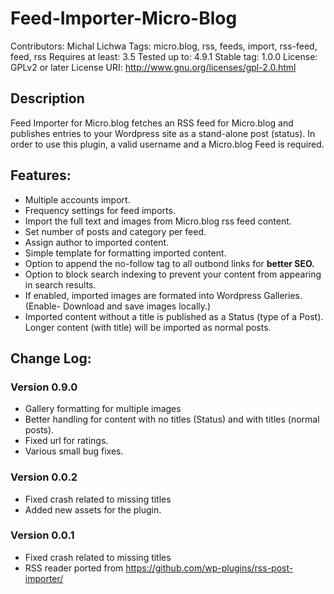 # Feed-Importer-Micro-Blog
Contributors: Michal Lichwa
Tags: micro.blog, rss, feeds, import, rss-feed, feed, rss
Requires at least: 3.5
Tested up to: 4.9.1
Stable tag: 1.0.0
License: GPLv2 or later
License URI: http://www.gnu.org/licenses/gpl-2.0.html

## Description
Feed Importer for Micro.blog fetches an RSS feed for Micro.blog and publishes entries to your Wordpress site as a stand-alone post (status). In order to use this plugin, a valid username and a Micro.blog Feed is required.


## Features:
* Multiple accounts import.
* Frequency settings for feed imports.
* Import the full text and images from Micro.blog rss feed content.
* Set number of posts and category per feed.
* Assign author to imported content.
* Simple template for formatting imported content.
* Option to append the no-follow tag to all outbond links for **better SEO.**
* Option to block search indexing to prevent your content from appearing in search results.
* If enabled, imported images are formated into Wordpress Galleries. (Enable- Download and save images locally.)
* Imported content without a title is published as a Status (type of a Post). Longer content (with title) will be imported as normal posts.

## Change Log:   
### Version 0.9.0
* Gallery formatting for multiple images
* Better handling for content with no titles (Status) and with titles (normal posts).
* Fixed url for ratings.
* Various small bug fixes.

### Version 0.0.2
* Fixed crash related to missing titles
* Added new assets for the plugin. 

### Version 0.0.1
* Fixed crash related to missing titles
* RSS reader ported from https://github.com/wp-plugins/rss-post-importer/

